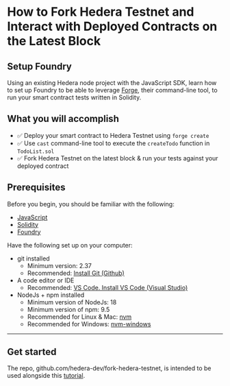 # How to Fork Hedera Testnet and Interact with Deployed Contracts on the Latest Block

## Setup Foundry

Using an existing Hedera node project with the JavaScript SDK, learn how to set up Foundry to be able to leverage [Forge](https://book.getfoundry.sh/forge/), their command-line tool, to run your smart contract tests written in Solidity. 

## What you will accomplish

- ✅ Deploy your smart contract to Hedera Testnet using `forge create`
- ✅ Use `cast` command-line tool to execute the `createTodo` function in `TodoList.sol`
- ✅ Fork Hedera Testnet on the latest block & run your tests against your deployed contract

## Prerequisites

Before you begin, you should be familiar with the following:

- [JavaScript](https://developer.mozilla.org/en-US/docs/Web/JavaScript)
- [Solidity](https://docs.soliditylang.org/en/latest/)
- [Foundry](https://book.getfoundry.sh/)

Have the following set up on your computer:

- git installed
    - Minimum version: 2.37
    - Recommended: [Install Git (Github)](https://github.com/git-guides/install-git)
- A code editor or IDE
    - Recommended: [VS Code. Install VS Code (Visual Studio)](https://code.visualstudio.com/docs/setup/setup-overview)
- NodeJs + npm installed
    - Minimum version of NodeJs: 18
    - Minimum version of npm: 9.5
    - Recommended for Linux & Mac: [nvm](https://github.com/nvm-sh/nvm)
    - Recommended for Windows: [nvm-windows](https://github.com/coreybutler/nvm-windows)

---

## Get started

The repo, github.com/hedera-dev/fork-hedera-testnet, is intended to be used alongside this [tutorial](docs.hedera.com).

